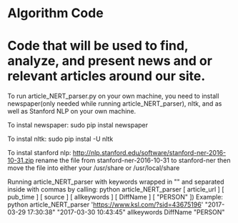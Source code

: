 # Algorithm Code
# Code that will be used to find, analyze, and present news and or relevant articles around our site.

To run article_NERT_parser.py on your own machine, you need to install newspaper(only needed while running  article_NERT_parser), nltk, and as well as Stanford NLP on your own machine.

To instal newspaper:      sudo pip instal newspaper

To instal nltk:           sudo pip instal -U nltk

To instal stanford nlp:   http://nlp.stanford.edu/software/stanford-ner-2016-10-31.zip rename the file from stanford-ner-2016-10-31 to stanford-ner then move the file into either your /usr/share or /usr/local/share

Running article_NERT_parser with keywords wrapped in "" and  separated inside with commas by calling: python article_NERT_parser [ article_url ] [ pub_time ] [ source ] [ allkeywords ] [ DiffName ] [ "PERSON" ])
Example:
python article_NERT_parser 'https://www.ksl.com/?sid=43675196' "2017-03-29 17:30:38" "2017-03-30 10:43:45" allkeywords DiffName "PERSON"
